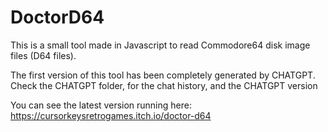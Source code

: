 # DoctorD64

This is a small tool made in Javascript to read Commodore64 disk image files (D64 files).

The first version of this tool has been completely generated by CHATGPT.
Check the CHATGPT folder, for the chat history, and the CHATGPT version

You can see the latest version running here:
  https://cursorkeysretrogames.itch.io/doctor-d64

